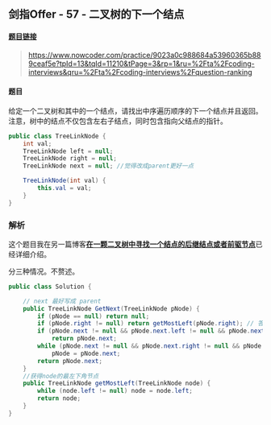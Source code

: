 ## 剑指Offer - 57 - 二叉树的下一个结点

#### [题目链接](https://www.nowcoder.com/practice/9023a0c988684a53960365b889ceaf5e?tpId=13&tqId=11210&tPage=3&rp=1&ru=%2Fta%2Fcoding-interviews&qru=%2Fta%2Fcoding-interviews%2Fquestion-ranking)

> https://www.nowcoder.com/practice/9023a0c988684a53960365b889ceaf5e?tpId=13&tqId=11210&tPage=3&rp=1&ru=%2Fta%2Fcoding-interviews&qru=%2Fta%2Fcoding-interviews%2Fquestion-ranking

#### 题目

给定一个二叉树和其中的一个结点，请找出中序遍历顺序的下一个结点并且返回。注意，树中的结点不仅包含左右子结点，同时包含指向父结点的指针。

```java
public class TreeLinkNode {
    int val;
    TreeLinkNode left = null;
    TreeLinkNode right = null;
    TreeLinkNode next = null; //觉得改成parent更好一点

    TreeLinkNode(int val) {
        this.val = val;
    }
}
```

### 解析

这个题目我在另一篇博客[**在一颗二叉树中寻找一个结点的后继结点或者前驱节点**](https://github.com/ZXZxin/ZXBlog/blob/master/%E6%95%B0%E6%8D%AE%E7%BB%93%E6%9E%84%E7%AE%97%E6%B3%95/Tree/%E5%9C%A8%E4%B8%80%E9%A2%97%E4%BA%8C%E5%8F%89%E6%A0%91%E4%B8%AD%E5%AF%BB%E6%89%BE%E4%B8%80%E4%B8%AA%E7%BB%93%E7%82%B9%E7%9A%84%E5%90%8E%E7%BB%A7%E7%BB%93%E7%82%B9(%E5%89%8D%E9%A9%B1%E7%BB%93%E7%82%B9).md)已经详细介绍。

分三种情况。不赘述。

```java
public class Solution {

    // next 最好写成 parent
    public TreeLinkNode GetNext(TreeLinkNode pNode) {
        if (pNode == null) return null;
        if (pNode.right != null) return getMostLeft(pNode.right); // 答案是: 右孩子的最左节点
        if (pNode.next != null && pNode.next.left != null && pNode.next.left == pNode) // 答案是: 父亲
            return pNode.next;
        while (pNode.next != null && pNode.next.right != null && pNode.next.right == pNode) //答案是不断的往上找
            pNode = pNode.next;
        return pNode.next;
    }
	//获得node的最左下角节点
    public TreeLinkNode getMostLeft(TreeLinkNode node) {
        while (node.left != null) node = node.left;
        return node;
    }
}
```

